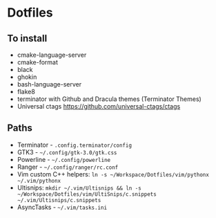 # Dotfiles

## To install

* cmake-language-server
* cmake-format
* black
* ghokin
* bash-language-server
* flake8
* terminator with Github and Dracula themes (Terminator Themes)
* Universal ctags https://github.com/universal-ctags/ctags

## Paths

* Terminator - `.config.terminator/config`
* GTK3 - `~/.config/gtk-3.0/gtk.css`
* Powerline - `~/.config/powerline`
* Ranger - `~/.config/ranger/rc.conf`
* Vim custom C++ helpers: `ln -s ~/Workspace/Dotfiles/vim/pythonx ~/.vim/pythonx`
* Ultisnips: `mkdir ~/.vim/Ultisnips && ln -s ~/Workspace/Dotfiles/vim/UltiSnips/c.snippets ~/.vim/Ultisnips/c.snippets`
* AsyncTasks - `~/.vim/tasks.ini`
